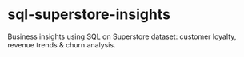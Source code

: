 # sql-superstore-insights
Business insights using SQL on Superstore dataset: customer loyalty, revenue trends &amp; churn analysis.
